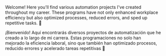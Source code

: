 Welcome! Here you'll find various automation projects I've created throughout my career. These programs have not only enhanced workplace efficiency but also optimized processes, reduced errors, and sped up repetitive tasks.
🚀

¡Bienvenido! Aquí encontrarás diversos proyectos de automatización que he creado a lo largo de mi carrera. Estas programaciones no solo han mejorado la eficiencia laboral, sino que también han optimizado procesos, reducido errores y acelerado tareas repetitivas
🚀
